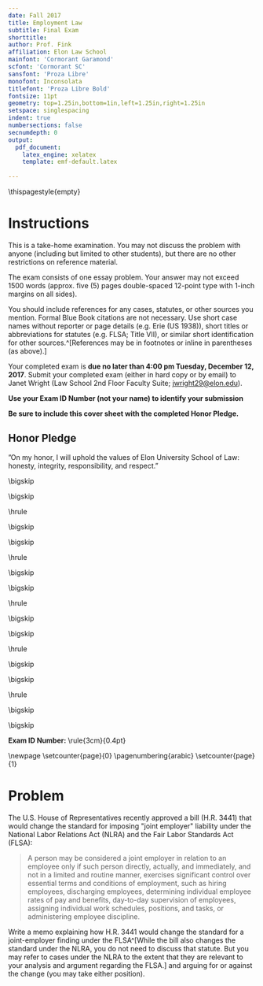 ```yaml
---
date: Fall 2017
title: Employment Law
subtitle: Final Exam 
shorttitle: 
author: Prof. Fink
affiliation: Elon Law School
mainfont: 'Cormorant Garamond'
scfont: 'Cormorant SC'
sansfont: 'Proza Libre'
monofont: Inconsolata
titlefont: 'Proza Libre Bold'
fontsize: 11pt
geometry: top=1.25in,bottom=1in,left=1.25in,right=1.25in
setspace: singlespacing
indent: true
numbersections: false
secnumdepth: 0
output: 
  pdf_document:
    latex_engine: xelatex
    template: emf-default.latex
    
---
```


\thispagestyle{empty}

# Instructions 

This is a take-home examination. You may not discuss the problem with anyone (including but limited to other students), but there are no other restrictions on reference material. 

The exam consists of one essay problem. Your answer may not exceed 1500 words (approx. five (5) pages double-spaced 12-point type with 1-inch margins on all sides). 

You should include references for any cases, statutes, or other sources you mention. Formal Blue Book citations are not necessary. Use short case names without reporter or page details (e.g. Erie (US 1938)), short titles or abbreviations for statutes (e.g. FLSA; Title VII), or similar short identification for other sources.^[References may be in footnotes or inline in parentheses (as above).] 

Your completed exam is **due no later than 4:00 pm Tuesday, December 12, 2017**. Submit your completed exam (either in hard copy or by email) to Janet Wright (Law School 2nd Floor Faculty Suite; jwright29@elon.edu).

**Use your Exam ID Number (not your name) to identify your submission**

**Be sure to include this cover sheet with the completed Honor Pledge.** 


## Honor Pledge

”On my honor, I will uphold the values of Elon University School of Law: honesty, integrity, responsibility, and respect.”

\bigskip

\bigskip

\hrule

\bigskip

\bigskip

\hrule

\bigskip

\bigskip

\hrule

\bigskip

\bigskip

\hrule

\bigskip

\bigskip

\hrule

\bigskip

\bigskip

**Exam ID Number:** \rule{3cm}{0.4pt}

\newpage
\setcounter{page}{0}
\pagenumbering{arabic}
\setcounter{page}{1}

# Problem 

The U.S. House of Representatives recently approved a bill (H.R. 3441) that would change the standard for imposing "joint employer" liability under the National Labor Relations Act (NLRA) and the Fair Labor Standards Act (FLSA):

> A person may be considered a joint employer in relation to an 
employee only if such person directly, actually, and immediately, and 
not in a limited and routine manner, exercises significant control over 
essential terms and conditions of employment, such as hiring employees, 
discharging employees, determining individual employee rates of pay and 
benefits, day-to-day supervision of employees, assigning individual 
work schedules, positions, and tasks, or administering employee 
discipline.

Write a memo explaining how H.R. 3441 would change the standard for a joint-employer finding under the FLSA^[While the bill also changes the standard under the NLRA, you do not need to discuss that statute. But you may refer to cases under the NLRA to the extent that they are relevant to your analysis and argument regarding the FLSA.] and arguing for or against the change (you may take either position). 
